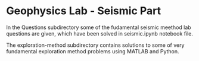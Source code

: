 # Geophysics Lab - Seismic Part
In the Questions subdirectory some of the fudamental seismic meethod lab questions are given, which have been solved in seismic.ipynb notebook file.

The exploration-method subdirectory contains solutions to some of very fundamental exploration method problems using MATLAB and Python.
